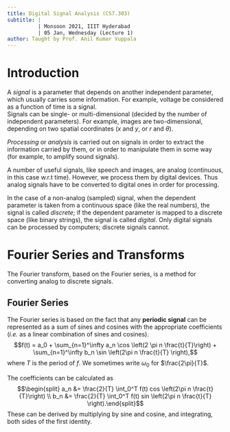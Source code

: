 ```yaml
---
title: Digital Signal Analysis (CS7.303)
subtitle: |
          | Monsoon 2021, IIIT Hyderabad
          | 05 Jan, Wednesday (Lecture 1)
author: Taught by Prof. Anil Kumar Vuppala
---
```


# Introduction
A *signal* is a parameter that depends on another independent parameter, which usually carries some information. For example, voltage be considered as a function of time is a signal.  
Signals can be single- or multi-dimensional (decided by the number of independent parameters). For example, images are two-dimensional, depending on two spatial coordinates ($x$ and $y$, or $r$ and $\theta$).  

*Processing* or *analysis* is carried out on signals in order to extract the information carried by them, or in order to manipulate them in some way (for example, to amplify sound signals).  

A number of useful signals, like speech and images, are analog (continuous, in this case w.r.t time). However, we process them by digital devices. Thus analog signals have to be converted to digital ones in order for processing.  

In the case of a non-analog (sampled) signal, when the dependent parameter is taken from a continuous space (like the real numbers), the signal is called *discrete*; if the dependent parameter is mapped to a discrete space (like binary strings), the signal is called *digital*. Only digital signals can be processed by computers; discrete signals cannot.

# Fourier Series and Transforms
The Fourier transform, based on the Fourier series, is a method for converting analog to discrete signals.  

## Fourier Series
The Fourier series is based on the fact that any **periodic signal** can be represented as a sum of sines and cosines with the appropriate coefficients (*i.e.* as a linear combination of sines and cosines).
$$f(t) = a_0 + \sum_{n=1}^\infty a_n \cos \left(2 \pi n \frac{t}{T}\right) + \sum_{n=1}^\infty b_n \sin \left(2\pi n \frac{t}{T} \right),$$
where $T$ is the period of $f$. We sometimes write $\omega_0$ for $\frac{2\pi}{T}$.  

The coefficients can be calculated as
$$\begin{split}
a_n &= \frac{2}{T} \int_0^T f(t) cos \left(2\pi n \frac{t}{T}\right) \\
b_n &= \frac{2}{T} \int_0^T f(t) sin \left(2\pi n \frac{t}{T} \right).\end{split}$$
These can be derived by multiplying by sine and cosine, and integrating, both sides of the first identity.
